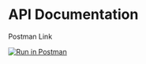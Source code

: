 # API Documentation

Postman Link



[![Run in Postman](https://run.pstmn.io/button.svg)](https://app.getpostman.com/run-collection/b3244032eedc31d86d91)

